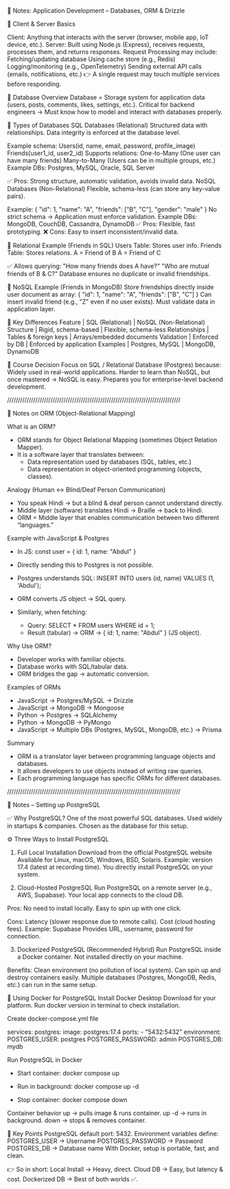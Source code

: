 📘 Notes: Application Development – Databases, ORM & Drizzle

🔹 Client & Server Basics

Client: Anything that interacts with the server (browser, mobile app, IoT device, etc.).
Server: Built using Node.js (Express), receives requests, processes them, and returns responses.
Request Processing may include:
Fetching/updating database
Using cache store (e.g., Redis)
Logging/monitoring (e.g., OpenTelemetry)
Sending external API calls (emails, notifications, etc.)
👉 A single request may touch multiple services before responding.

🔹 Database Overview
Database = Storage system for application data (users, posts, comments, likes, settings, etc.).
Critical for backend engineers → Must know how to model and interact with databases properly.

🔹 Types of Databases
SQL Databases (Relational)
Structured data with relationships.
Data integrity is enforced at the database level.

Example schema:
Users(id, name, email, password, profile_image)
Friends(user1_id, user2_id)
Supports relations:
One-to-Many (One user can have many friends)
Many-to-Many (Users can be in multiple groups, etc.)
Example DBs: Postgres, MySQL, Oracle, SQL Server

✅ Pros: Strong structure, automatic validation, avoids invalid data.
NoSQL Databases (Non-Relational)
Flexible, schema-less (can store any key-value pairs).

Example:
{
"id": 1,
"name": "A",
"friends": ["B", "C"],
"gender": "male"
}
No strict schema → Application must enforce validation.
Example DBs: MongoDB, CouchDB, Cassandra, DynamoDB
✅ Pros: Flexible, fast prototyping.
❌ Cons: Easy to insert inconsistent/invalid data.

🔹 Relational Example (Friends in SQL)
Users Table: Stores user info.
Friends Table: Stores relations.
A = Friend of B
A = Friend of C

✅ Allows querying:
"How many friends does A have?"
"Who are mutual friends of B & C?"
Database ensures no duplicate or invalid friendships.

🔹 NoSQL Example (Friends in MongoDB)
Store friendships directly inside user document as array:
{ "id": 1, "name": "A", "friends": ["B", "C"] }
Can insert invalid friend (e.g., "Z" even if no user exists).
Must validate data in application layer.

🔹 Key Differences
Feature | SQL (Relational) | NoSQL (Non-Relational)
Structure | Rigid, schema-based | Flexible, schema-less
Relationships | Tables & foreign keys | Arrays/embedded documents
Validation | Enforced by DB | Enforced by application
Examples | Postgres, MySQL | MongoDB, DynamoDB

🔹 Course Decision
Focus on SQL / Relational Database (Postgres) because:
Widely used in real-world applications.
Harder to learn than NoSQL, but once mastered → NoSQL is easy.
Prepares you for enterprise-level backend development.

////////////////////////////////////////////////////////////////////////////////

📘 Notes on ORM (Object-Relational Mapping)

What is an ORM?

- ORM stands for Object Relational Mapping (sometimes Object Relation
  Mapper).
- It is a software layer that translates between:
  - Data representation used by databases (SQL, tables, etc.)
  - Data representation in object-oriented programming (objects,
    classes).

Analogy (Human ↔ Blind/Deaf Person Communication)

- You speak Hindi → but a blind & deaf person cannot understand
  directly.
- Middle layer (software) translates Hindi → Braille → back to Hindi.
- ORM = Middle layer that enables communication between two different
  “languages.”

Example with JavaScript & Postgres

- In JS:
  const user = { id: 1, name: "Abdul" }
- Directly sending this to Postgres is not possible.

- Postgres understands SQL:
  INSERT INTO users (id, name) VALUES (1, 'Abdul');
- ORM converts JS object → SQL query.

- Similarly, when fetching:
  - Query: SELECT \* FROM users WHERE id = 1;
  - Result (tabular) → ORM → { id: 1, name: "Abdul" } (JS object).

Why Use ORM?

- Developer works with familiar objects.
- Database works with SQL/tabular data.
- ORM bridges the gap → automatic conversion.

Examples of ORMs

- JavaScript → Postgres/MySQL → Drizzle
- JavaScript → MongoDB → Mongoose
- Python → Postgres → SQLAlchemy
- Python → MongoDB → PyMongo
- JavaScript → Multiple DBs (Postgres, MySQL, MongoDB, etc.) → Prisma

Summary

- ORM is a translator layer between programming language objects and
  databases.
- It allows developers to use objects instead of writing raw queries.
- Each programming language has specific ORMs for different databases.

////////////////////////////////////////////////////////////////////////////////

📒 Notes – Setting up PostgreSQL

✅ Why PostgreSQL?
One of the most powerful SQL databases.
Used widely in startups & companies.
Chosen as the database for this setup.

⚙️ Three Ways to Install PostgreSQL
1. Full Local Installation
Download from the official PostgreSQL website
Available for Linux, macOS, Windows, BSD, Solaris.
Example: version 17.4 (latest at recording time).
You directly install PostgreSQL on your system.

2. Cloud-Hosted PostgreSQL
Run PostgreSQL on a remote server (e.g., AWS, Supabase).
Your local app connects to the cloud DB.

Pros:
No need to install locally.
Easy to spin up with one click.

Cons:
Latency (slower response due to remote calls).
Cost (cloud hosting fees).
Example: Supabase
Provides URL, username, password for connection.

3. Dockerized PostgreSQL (Recommended Hybrid)
Run PostgreSQL inside a Docker container.
Not installed directly on your machine.

Benefits:
Clean environment (no pollution of local system).
Can spin up and destroy containers easily.
Multiple databases (Postgres, MongoDB, Redis, etc.) can run in the same setup.

🐳 Using Docker for PostgreSQL
Install Docker Desktop
Download for your platform.
Run docker version in terminal to check installation.

Create docker-compose.yml file

services:
  postgres:
    image: postgres:17.4
    ports:
      - "5432:5432"
    environment:
      POSTGRES_USER: postgres
      POSTGRES_PASSWORD: admin
      POSTGRES_DB: mydb


 Run PostgreSQL in Docker

- Start container:
docker compose up

- Run in background:
docker compose up -d

- Stop container:
docker compose down

Container behavior
up → pulls image & runs container.
up -d → runs in background.
down → stops & removes container.

🔑 Key Points
PostgreSQL default port: 5432.
Environment variables define:
POSTGRES_USER → Username
POSTGRES_PASSWORD → Password
POSTGRES_DB → Database name
With Docker, setup is portable, fast, and clean.

👉 So in short:
Local Install → Heavy, direct.
Cloud DB → Easy, but latency & cost.
Dockerized DB → Best of both worlds ✅.